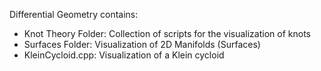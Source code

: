 Differential Geometry contains:
- Knot Theory Folder: Collection of scripts for the visualization of knots 
- Surfaces Folder: Visualization of 2D Manifolds (Surfaces)
- KleinCycloid.cpp: Visualization of a Klein cycloid

